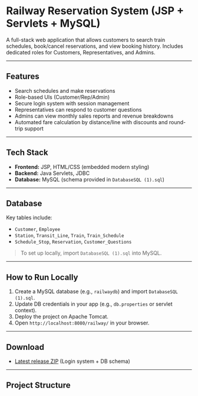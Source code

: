 # Railway Reservation System (JSP + Servlets + MySQL)

A full-stack web application that allows customers to search train schedules, book/cancel reservations, and view booking history. Includes dedicated roles for Customers, Representatives, and Admins.

---

## Features
- Search schedules and make reservations
- Role-based UIs (Customer/Rep/Admin)
- Secure login system with session management
- Representatives can respond to customer questions
- Admins can view monthly sales reports and revenue breakdowns
- Automated fare calculation by distance/line with discounts and round-trip support

---

## Tech Stack
- **Frontend:** JSP, HTML/CSS (embedded modern styling)
- **Backend:** Java Servlets, JDBC
- **Database:** MySQL (schema provided in `DatabaseSQL (1).sql`)

---

## Database
Key tables include:
- `Customer`, `Employee`
- `Station`, `Transit_Line`, `Train`, `Train_Schedule`
- `Schedule_Stop`, `Reservation`, `Customer_Questions`

> To set up locally, import `DatabaseSQL (1).sql` into MySQL.

---

## How to Run Locally
1. Create a MySQL database (e.g., `railwaydb`) and import `DatabaseSQL (1).sql`.
2. Update DB credentials in your app (e.g., `db.properties` or servlet context).
3. Deploy the project on Apache Tomcat.
4. Open `http://localhost:8080/railway/` in your browser.

---

## Download
- [Latest release ZIP](https://github.com/Siddiq2shah/railway-reservation-system/releases) (Login system + DB schema)

---

## Project Structure
